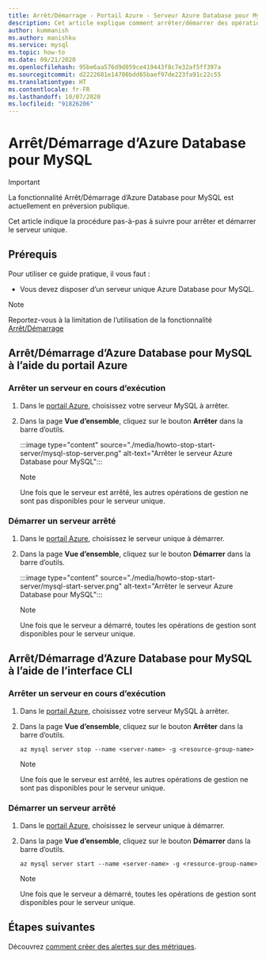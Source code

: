 ```yaml
---
title: Arrêt/Démarrage - Portail Azure - Serveur Azure Database pour MySQL
description: Cet article explique comment arrêter/démarrer des opérations dans Azure Database pour MySQL.
author: kummanish
ms.author: manishku
ms.service: mysql
ms.topic: how-to
ms.date: 09/21/2020
ms.openlocfilehash: 95be6aa576d9d059ce419443f8c7e32af5ff397a
ms.sourcegitcommit: d2222681e14700bdd65baef97de223fa91c22c55
ms.translationtype: HT
ms.contentlocale: fr-FR
ms.lasthandoff: 10/07/2020
ms.locfileid: "91826206"
---
```

# <a name="stopstart-an-azure-database-for-mysql"></a>Arrêt/Démarrage d’Azure Database pour MySQL

> [!IMPORTANT]
> La fonctionnalité Arrêt/Démarrage d’Azure Database pour MySQL est actuellement en préversion publique.

Cet article indique la procédure pas-à-pas à suivre pour arrêter et démarrer le serveur unique.

## <a name="prerequisites"></a>Prérequis

Pour utiliser ce guide pratique, il vous faut :

-   Vous devez disposer d’un serveur unique Azure Database pour MySQL.

> [!NOTE]
> Reportez-vous à la limitation de l’utilisation de la fonctionnalité [Arrêt/Démarrage](concepts-servers.md#limitations-of-stopstart-operation)

## <a name="how-to-stopstart-the-azure-database-for-mysql-using-azure-portal"></a>Arrêt/Démarrage d’Azure Database pour MySQL à l’aide du portail Azure

### <a name="stop-a-running-server"></a>Arrêter un serveur en cours d’exécution

1.  Dans le [portail Azure](https://portal.azure.com/), choisissez votre serveur MySQL à arrêter.

2.  Dans la page **Vue d’ensemble**, cliquez sur le bouton **Arrêter** dans la barre d’outils.

    :::image type="content" source="./media/howto-stop-start-server/mysql-stop-server.png" alt-text="Arrêter le serveur Azure Database pour MySQL":::

    > [!NOTE]
    > Une fois que le serveur est arrêté, les autres opérations de gestion ne sont pas disponibles pour le serveur unique.

### <a name="start-a-stopped-server"></a>Démarrer un serveur arrêté

1.  Dans le [portail Azure](https://portal.azure.com/), choisissez le serveur unique à démarrer.

2.  Dans la page **Vue d’ensemble**, cliquez sur le bouton **Démarrer** dans la barre d’outils.

    :::image type="content" source="./media/howto-stop-start-server/mysql-start-server.png" alt-text="Arrêter le serveur Azure Database pour MySQL":::

    > [!NOTE]
    > Une fois que le serveur a démarré, toutes les opérations de gestion sont disponibles pour le serveur unique.

## <a name="how-to-stopstart-the-azure-database-for-mysql-using-cli"></a>Arrêt/Démarrage d’Azure Database pour MySQL à l’aide de l’interface CLI

### <a name="stop-a-running-server"></a>Arrêter un serveur en cours d’exécution

1.  Dans le [portail Azure](https://portal.azure.com/), choisissez votre serveur MySQL à arrêter.

2.  Dans la page **Vue d’ensemble**, cliquez sur le bouton **Arrêter** dans la barre d’outils.

    ```azurecli-interactive
    az mysql server stop --name <server-name> -g <resource-group-name>
    ```
    > [!NOTE]
    > Une fois que le serveur est arrêté, les autres opérations de gestion ne sont pas disponibles pour le serveur unique.

### <a name="start-a-stopped-server"></a>Démarrer un serveur arrêté

1.  Dans le [portail Azure](https://portal.azure.com/), choisissez le serveur unique à démarrer.

2.  Dans la page **Vue d’ensemble**, cliquez sur le bouton **Démarrer** dans la barre d’outils.

    ```azurecli-interactive
    az mysql server start --name <server-name> -g <resource-group-name>
    ```
    > [!NOTE]
    > Une fois que le serveur a démarré, toutes les opérations de gestion sont disponibles pour le serveur unique.

## <a name="next-steps"></a>Étapes suivantes
Découvrez [comment créer des alertes sur des métriques](howto-alert-on-metric.md).
